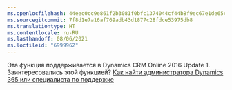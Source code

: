 ```yaml
---
ms.openlocfilehash: 44eec0cc9e861f2b3081f0bfc1374044cf44b8f9ec67e1de65cd29cc27f9ad2e
ms.sourcegitcommit: 7f8d1e7a16af769adb43d1877c28fdce53975db8
ms.translationtype: HT
ms.contentlocale: ru-RU
ms.lasthandoff: 08/06/2021
ms.locfileid: "6999962"
---
```

Эта функция поддерживается в Dynamics CRM Online 2016 Update 1. Заинтересовались этой функцией? [Как найти администратора Dynamics 365 или специалиста по поддержке](/dynamics365/customerengagement/on-premises/basics/find-administrator-support)